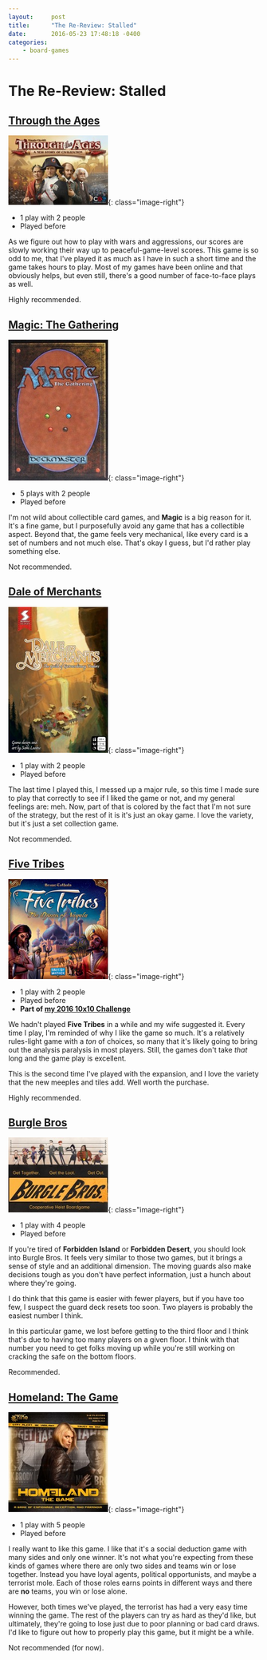 ```yaml
---
layout:     post
title:      "The Re-Review: Stalled"
date:       2016-05-23 17:48:18 -0400
categories:
    - board-games
---
```

# The Re-Review: Stalled

## [Through the Ages](https://boardgamegeek.com/boardgame/182028/through-ages-new-story-civilization)

![Through the Ages](/images/covers/through-the-ages.jpg){: class="image-right"}

- 1 play with 2 people
- Played before

As we figure out how to play with wars and aggressions, our scores are slowly working their way up to peaceful-game-level scores. This game is so odd to me, that I've played it as much as I have in such a short time and the game takes hours to play. Most of my games have been online and that obviously helps, but even still, there's a good number of face-to-face plays as well.

Highly recommended.

## [Magic: The Gathering](https://boardgamegeek.com/boardgame/463/magic-gathering)

![Magic](/images/covers/magic.jpg){: class="image-right"}

- 5 plays with 2 people
- Played before

I'm not wild about collectible card games, and **Magic** is a big reason for it. It's a fine game, but I purposefully avoid any game that has a collectible aspect. Beyond that, the game feels very mechanical, like every card is a set of numbers and not much else. That's okay I guess, but I'd rather play something else.

Not recommended.

## [Dale of Merchants](https://boardgamegeek.com/boardgame/176165/dale-merchants)

![Dale of Merchants](/images/covers/dale-of-merchants.jpg){: class="image-right"}

- 1 play with 2 people
- Played before

The last time I played this, I messed up a major rule, so this time I made sure to play that correctly to see if I liked the game or not, and my general feelings are: meh. Now, part of that is colored by the fact that I'm not sure of the strategy, but the rest of it is it's just an okay game. I love the variety, but it's just a set collection game.

Not recommended.

## [Five Tribes](https://boardgamegeek.com/boardgame/157354/five-tribes)

![Five Tribes](/images/covers/five-tribes.jpg){: class="image-right"}

- 1 play with 2 people
- Played before
- **Part of [my 2016 10x10 Challenge](#)**

We hadn't played **Five Tribes** in a while and my wife suggested it. Every time I play, I'm reminded of why I like the game so much. It's a relatively rules-light game with a *ton* of choices, so many that it's likely going to bring out the analysis paralysis in most players. Still, the games don't take *that* long and the game play is excellent.

This is the second time I've played with the expansion, and I love the variety that the new meeples and tiles add. Well worth the purchase.

Highly recommended.

## [Burgle Bros](https://boardgamegeek.com/boardgame/160968/homeland-game)

![Burgle Bros](/images/covers/burgle-bros.jpg){: class="image-right"}

- 1 play with 4 people
- Played before

If you're tired of **Forbidden Island** or **Forbidden Desert**, you should look into Burgle Bros. It feels very similar to those two games, but it brings a sense of style and an additional dimension. The moving guards also make decisions tough as you don't have perfect information, just a hunch about where they're going.

I do think that this game is easier with fewer players, but if you have too few, I suspect the guard deck resets too soon. Two players is probably the easiest number I think.

In this particular game, we lost before getting to the third floor and I think that's due to having too many players on a given floor. I think with that number you need to get folks moving up while you're still working on cracking the safe on the bottom floors.

Recommended.

## [Homeland: The Game](https://boardgamegeek.com/boardgame/172081/burgle-bros)

![Homeland](/images/covers/homeland.jpg){: class="image-right"}

- 1 play with 5 people
- Played before

I really want to like this game. I like that it's a social deduction game with many sides and only one winner. It's not what you're expecting from these kinds of games where there are only two sides and teams win or lose together. Instead you have loyal agents, political opportunists, and maybe a terrorist mole. Each of those roles earns points in different ways and there are **no** teams, you win or lose alone.

However, both times we've played, the terrorist has had a very easy time winning the game. The rest of the players can try as hard as they'd like, but ultimately, they're going to lose just due to poor planning or bad card draws. I'd like to figure out how to properly play this game, but it might be a while.

Not recommended (for now).
